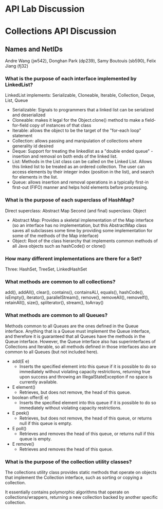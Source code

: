 # API Lab Discussion
# Collections API Discussion

## Names and NetIDs
Andre Wang (jw542),
Donghan Park (dp239),
Samy Boutouis (sb590),
Felix Jiang (fj32)

### What is the purpose of each interface implemented by LinkedList?
LinkedList implements: Serializable, Cloneable, Iterable<E>, Collection<E>, Deque<E>, List<E>, Queue<E>

* Serializable: Signals to programmers that a linked list can be serialized and deserialized
* Cloneable: makes it legal for the Object.clone() method to make a field-for-field copy of instances of that class
* Iterable: allows the object to be the target of the "for-each loop" statement
* Collection: allows passing and manipulation of collections where generality id desired
* Deque: Support for treating the linkedlist as a "double ended queue" - insertion and removal on both ends of the linked list.
* List: Methods in the List class can be called on the Linked List. Allows this linked list to be treated as an ordered collection. The user can access elements by their integer index (position in the list), and search for elements in the list.
* Queue: allows insertion and removal operations in a typically first-in first-out (FIFO) manner and helps hold elements before processing.

### What is the purpose of each superclass of HashMap?
Direct superclass: Abstract Map
Second (and final) superclass: Object

* Abstract Map: Provides a skeletal implementation of the Map interface (so an interface has no implementation, but this AbstractMap class saves all subclasses some time by providing some implementation for some of the methods of the Map interface)
* Object: Root of the class hierarchy that implements common methods of all Java objects such as hashCode() or clone()

### How many different implementations are there for a Set?

Three: HashSet, TreeSet, LinkedHashSet

### What methods are common to all collections?

add(), addAll(), clear(), contains(), containsALl, equals(), hashCode(), isEmpty(), iterator(), parallelStream(), remove(), removeAll(), removeIf(), retainAll(), size(), spliterator(), stream(), toArray()

### What methods are common to all Queues?
Methods common to all Queues are the ones defined in the Queue interface. Anything that is a Queue must implement the Queue interface, and therefore it is guaranteed that all Queues have the methods in the Queue interface. However, the Queue interface also has superinterfaces of Collections and Iterable, so all methods defined in those interfaces also are common to all Queues (but not included here).

* add(E e)
    * Inserts the specified element into this queue if it is possible to do so immediately without violating capacity restrictions, returning true upon success and throwing an IllegalStateException if no space is currently available.
* E	element()
    * Retrieves, but does not remove, the head of this queue.
* boolean	offer(E e)
    * Inserts the specified element into this queue if it is possible to do so immediately without violating capacity restrictions.
* E	peek()
    * Retrieves, but does not remove, the head of this queue, or returns null if this queue is empty.
* E	poll()
    * Retrieves and removes the head of this queue, or returns null if this queue is empty.
* E	remove()
    * Retrieves and removes the head of this queue.

### What is the purpose of the collection utility classes?
The collections utility class provides static methods that operate on objects that implement the Collection interface, such as sorting or copying a collection.

It essentially contains polymorphic algorithms that operate on collections/wrappers, returning a new collection backed by another specific collection.